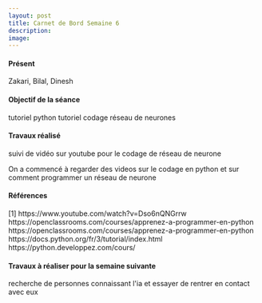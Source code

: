 ```yaml
---
layout: post
title: Carnet de Bord Semaine 6
description:
image:
---
```


<div class="box">
<h4>Présent</h4>
Zakari, Bilal, Dinesh

<h4>Objectif de la séance</h4>
tutoriel python
tutoriel codage réseau de neurones

<h4>Travaux réalisé</h4>
suivi de vidéo sur youtube pour le codage de réseau de neurone

On a commencé à regarder des videos sur le codage en python et sur comment programmer un réseau de neurone



<h4>Références</h4>
[1] https://www.youtube.com/watch?v=Dso6nQNGrrw
https://openclassrooms.com/courses/apprenez-a-programmer-en-python
https://openclassrooms.com/courses/apprenez-a-programmer-en-python
https://docs.python.org/fr/3/tutorial/index.html
https://python.developpez.com/cours/

<h4>Travaux à réaliser pour la semaine suivante</h4>
recherche de personnes connaissant  l'ia et essayer de rentrer en contact avec eux


</div>
